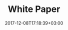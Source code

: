 ---
title: "White Paper"
date: 2017-12-08T17:18:39+03:00
tag: "wiki"
info:
    one: "технический документ, подробно описывающий проект, выходящий на ICO"
    two: "White Paper — технический документ, подробно описывающий проект, выходящий на ICO. В нем обычно размещается детальное описание архитектуры, а также того, как с системой будут взаимодействовать пользователи, информация о текущей рыночной ситуации и прогнозах роста, условиях выпуска и использования токенов, кроме того, приводится перечень членов команды, инвесторов и консультантов проекта. По сути, это продающий текст для потенциальных инвесторов, однако не содержащий рекламы."
---